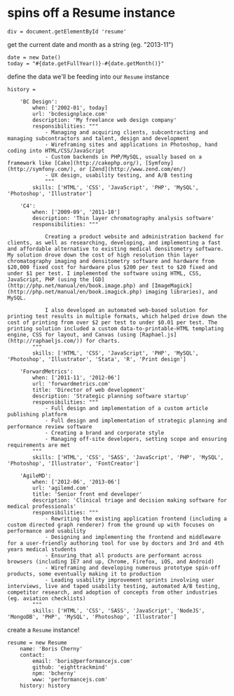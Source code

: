spins off a Resume instance
===========================

	div = document.getElementById 'resume'

get the current date and month as a string (eg. "2013-11")
	
	date = new Date()
	today = "#{date.getFullYear()}-#{date.getMonth()}"

define the data we'll be feeding into our `Resume` instance

	history =

		'BC Design':
			when: ['2002-01', today]
			url: 'bcdesignplace.com'
			description: 'My freelance web design company'
			responsibilities: """
				- Managing and acquiring clients, subcontracting and managing subcontractors and talent, design and development
				- Wireframing sites and applications in Photoshop, hand coding into HTML/CSS/JavaScript
				- Custom backends in PHP/MySQL, usually based on a framework like [Cake](http://cakephp.org/), [Symfony](http://symfony.com/), or [Zend](http://www.zend.com/en/)
				- UX design, usability testing, and A/B testing
				"""
			skills: ['HTML', 'CSS', 'JavaScript', 'PHP', 'MySQL', 'Photoshop', 'Illustrator']

		'C4':
			when: ['2009-09', '2011-10']
			description: 'Thin layer chromatography analysis software'
			responsibilities: """

				Creating a product website and administration backend for clients, as well as researching, developing, and implementing a fast and affordable alternative to existing medical densitometry software. My solution drove down the cost of high resolution thin layer chromatography imaging and densitometry software and hardware from $20,000 fixed cost for hardware plus $200 per test to $20 fixed and under $1 per test. I implemented the software using HTML, CSS, JavaScript, PHP (using the [GD](http://php.net/manual/en/book.image.php) and [ImageMagick](http://php.net/manual/en/book.imagick.php) imaging libraries), and MySQL.

				I also developed an automated web-based solution for printing test results in multiple formats, which helped drive down the cost of printing from over $2 per test to under $0.01 per test. The printing solution included a custom data-to-printable-HTML templating engine, CSS for layout, and Canvas (using [Raphael.js](http://raphaeljs.com/)) for charts.
			"""
			skills: ['HTML', 'CSS', 'JavaScript', 'PHP', 'MySQL', 'Photoshop', 'Illustrator', 'Stata', 'R', 'Print design']

		'ForwardMetrics':
			when: ['2011-11', '2012-06']
			url: 'forwardmetrics.com'
			title: 'Director of web development'
			description: 'Strategic planning software startup'
			responsibilities: """
				- Full design and implementation of a custom article publishing platform
				- Full design and implementation of strategic planning and performance review software
				- Creating a brand and corporate style
				- Managing off-site developers, setting scope and ensuring requirements are met
			"""
			skills: ['HTML', 'CSS', 'SASS', 'JavaScript', 'PHP', 'MySQL', 'Photoshop', 'Illustrator', 'FontCreator']

		'AgileMD':
			when: ['2012-06', '2013-06']
			url: 'agilemd.com'
			title: 'Senior front end developer'
			description: 'Clinical triage and decision making software for medical professionals'
			responsibilities: """
				- Rewriting the existing application frontend (including a custom directed graph renderer) from the ground up with focuses on performance and usability
				- Designing and implementing the frontend and middleware for a user-friendly authoring tool for use by doctors and 3rd and 4th years medical students
				- Ensuring that all products are performant across browsers (including IE7 and up, Chrome, Firefox, iOS, and Android)
				- Wireframing and developing numerous prototype spin-off products, some eventually making it to production
				- Leading usability improvement sprints involving user interviews, live and taped usability testing, automated A/B testing, competitor research, and adoption of concepts from other industries (eg. aviation checklists)
			"""
			skills: ['HTML', 'CSS', 'SASS', 'JavaScript', 'NodeJS', 'MongoDB', 'PHP', 'MySQL', 'Photoshop', 'Illustrator']

create a `Resume` instance!

	resume = new Resume
		name: 'Boris Cherny'
		contact:
			email: 'boris@performancejs.com'
			github: 'eighttrackmind'
			npm: 'bcherny'
			www: 'performancejs.com'
		history: history


